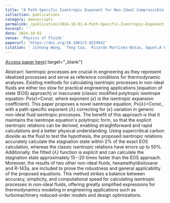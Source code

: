 ```yaml
---
title: "A Path-Specific Isentropic Exponent for Non-Ideal Compressible Fluids"
collection: publications
category: manuscripts
permalink: /publication/2024-10-01-A-Path-Specific-Isentropic-Exponent-for-Non-Ideal-Compressible-Fluids
excerpt: ''
date: 2024-10-01
venue: 'Physics of Fluids'
paperurl: 'https://doi.org/10.1063/5.0229842'
citation: ' Jinhong Wang,  Teng Cao,  Ricardo Martinez-Botas, &quot;A Path-Specific Isentropic Exponent for Non-Ideal Compressible Fluids.&quot; Physics of Fluids, 2024.'
---
```

[Access paper here](https://doi.org/10.1063/5.0229842){:target="_blank"}

Abstract:
Isentropic processes are crucial in engineering as they represent idealized processes and serve as reference conditions for thermodynamic analyses. Existing methods for calculating isentropic processes in non-ideal fluids are either too slow for practical engineering applications [equation of state (EOS) approach] or inaccurate (classic modified polytropic isentrope equation: Pv{$\kappa$}=Const. where exponent {$\kappa$} is the isentropic expansion coefficient). This paper proposes a novel isentrope equation, Pv{$\lambda$}=Const., with a path-specific exponent {$\lambda$} correcting for {$\kappa$} variation in generic non-ideal fluid isentropic processes. The benefit of this approach is that it maintains the isentrope equation's polytropic form, so that the explicit isentropic relations can be derived, enabling straightforward and rapid calculations and a better physical understanding. Using supercritical carbon dioxide as the fluid to test the hypothesis, the proposed isentropic relations accurately calculate the stagnation state within 2\% of the exact EOS calculation, whereas the classic isentropic relations have errors up to 50\%. Additionally, the fitted {$\lambda$} function is explicit and can calculate the stagnation state approximately 15--20 times faster than the EOS approach. Moreover, the results of two other non-ideal fluids, hexamethyldisiloxane and R-143a, are included to prove the robustness and general applicability of the proposed equations. This method strikes a balance between accuracy, simplicity, and computational speed for calculating isentropic processes in non-ideal fluids, offering greatly simplified expressions for thermodynamics modeling in engineering applications such as turbomachinery reduced-order models and design optimizations.